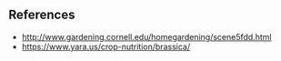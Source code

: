 ## References

* http://www.gardening.cornell.edu/homegardening/scene5fdd.html
* https://www.yara.us/crop-nutrition/brassica/
